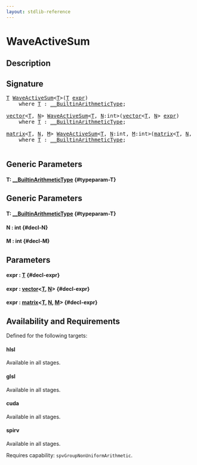 ```yaml
---
layout: stdlib-reference
---
```


# WaveActiveSum

## Description





## Signature 

<pre>
<a href="/stdlib-reference/global-decls/WaveActiveSum#typeparam-T" class="code_type">T</a> <a href="/stdlib-reference/global-decls/WaveActiveSum">WaveActiveSum</a>&lt;<a href="/stdlib-reference/global-decls/WaveActiveSum#typeparam-T" class="code_type">T</a>&gt;(<a href="/stdlib-reference/global-decls/WaveActiveSum#typeparam-T" class="code_type">T</a> <a href="/stdlib-reference/global-decls/WaveActiveSum#decl-expr" class="code_param">expr</a>)
    <span class='code_keyword'>where</span> <a href="/stdlib-reference/global-decls/WaveActiveSum#typeparam-T" class="code_type">T</a> : <a href="/stdlib-reference/interfaces/BuiltinArithmeticType/index">__BuiltinArithmeticType</a>;

<a href="/stdlib-reference/types/vector/index">vector</a>&lt;<a href="/stdlib-reference/types/vector/index#typeparam-T" class="code_type">T</a>, <a href="/stdlib-reference/types/vector/index#decl-N" class="code_var">N</a>&gt; <a href="/stdlib-reference/global-decls/WaveActiveSum">WaveActiveSum</a>&lt;<a href="/stdlib-reference/global-decls/WaveActiveSum#typeparam-T" class="code_type">T</a>, <a href="/stdlib-reference/global-decls/WaveActiveSum#decl-N" class="code_var">N</a>:<span class="code_keyword">int</span>&gt;(<a href="/stdlib-reference/types/vector/index">vector</a>&lt;<a href="/stdlib-reference/types/vector/index#typeparam-T" class="code_type">T</a>, <a href="/stdlib-reference/types/vector/index#decl-N" class="code_var">N</a>&gt; <a href="/stdlib-reference/global-decls/WaveActiveSum#decl-expr" class="code_param">expr</a>)
    <span class='code_keyword'>where</span> <a href="/stdlib-reference/global-decls/WaveActiveSum#typeparam-T" class="code_type">T</a> : <a href="/stdlib-reference/interfaces/BuiltinArithmeticType/index">__BuiltinArithmeticType</a>;

<a href="/stdlib-reference/types/matrix/index">matrix</a>&lt;<a href="/stdlib-reference/types/matrix/T" class="code_type">T</a>, <a href="/stdlib-reference/types/matrix/index#decl-N" class="code_var">N</a>, <a href="/stdlib-reference/types/matrix/index#decl-M" class="code_var">M</a>&gt; <a href="/stdlib-reference/global-decls/WaveActiveSum">WaveActiveSum</a>&lt;<a href="/stdlib-reference/global-decls/WaveActiveSum#typeparam-T" class="code_type">T</a>, <a href="/stdlib-reference/global-decls/WaveActiveSum#decl-N" class="code_var">N</a>:<span class="code_keyword">int</span>, <a href="/stdlib-reference/global-decls/WaveActiveSum#decl-M" class="code_var">M</a>:<span class="code_keyword">int</span>&gt;(<a href="/stdlib-reference/types/matrix/index">matrix</a>&lt;<a href="/stdlib-reference/types/matrix/T" class="code_type">T</a>, <a href="/stdlib-reference/types/matrix/index#decl-N" class="code_var">N</a>, <a href="/stdlib-reference/types/matrix/index#decl-M" class="code_var">M</a>&gt; <a href="/stdlib-reference/global-decls/WaveActiveSum#decl-expr" class="code_param">expr</a>)
    <span class='code_keyword'>where</span> <a href="/stdlib-reference/global-decls/WaveActiveSum#typeparam-T" class="code_type">T</a> : <a href="/stdlib-reference/interfaces/BuiltinArithmeticType/index">__BuiltinArithmeticType</a>;

</pre>

## Generic Parameters

#### T: [\_\_BuiltinArithmeticType](/stdlib-reference/interfaces/BuiltinArithmeticType/index) {#typeparam-T}

## Generic Parameters

#### T: [\_\_BuiltinArithmeticType](/stdlib-reference/interfaces/BuiltinArithmeticType/index) {#typeparam-T}
#### N  : int {#decl-N}
#### M  : int {#decl-M}

## Parameters

#### expr  : [T](/stdlib-reference/global-decls/WaveActiveSum#typeparam-T) {#decl-expr}
#### expr  : [vector](/stdlib-reference/types/vector/index)\<[T](/stdlib-reference/types/vector/index#typeparam-T), [N](/stdlib-reference/types/vector/index#decl-N)\> {#decl-expr}
#### expr  : [matrix](/stdlib-reference/types/matrix/index)\<[T](/stdlib-reference/types/matrix/T), [N](/stdlib-reference/types/matrix/index#decl-N), [M](/stdlib-reference/types/matrix/index#decl-M)\> {#decl-expr}

## Availability and Requirements

Defined for the following targets:

#### hlsl
Available in all stages.

#### glsl
Available in all stages.

#### cuda
Available in all stages.

#### spirv
Available in all stages.

Requires capability: `spvGroupNonUniformArithmetic`.


